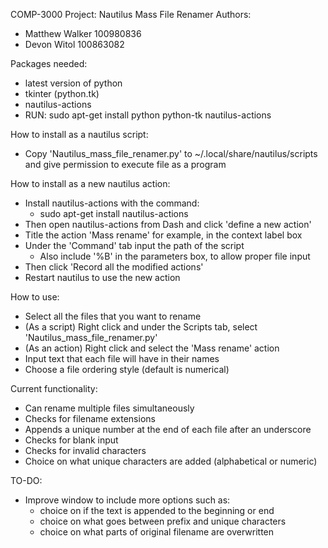 COMP-3000 Project: Nautilus Mass File Renamer
Authors:
- Matthew Walker 100980836
- Devon Witol 100863082

Packages needed:
- latest version of python
- tkinter (python.tk)
- nautilus-actions
- RUN: sudo apt-get install python python-tk nautilus-actions

How to install as a nautilus script:
- Copy 'Nautilus_mass_file_renamer.py' to ~/.local/share/nautilus/scripts 
  and give permission to execute file as a program

How to install as a new nautilus action:
- Install nautilus-actions with the command:
	- sudo apt-get install nautilus-actions
- Then open nautilus-actions from Dash and click 'define a new action'
- Title the action 'Mass rename' for example, in the context label box
- Under the 'Command' tab input the path of the script
	- Also include '%B' in the parameters box, to allow proper file input
- Then click 'Record all the modified actions'
- Restart nautilus to use the new action

How to use:
- Select all the files that you want to rename
- (As a script) Right click and under the Scripts tab, select 'Nautilus_mass_file_renamer.py'
- (As an action) Right click and select the 'Mass rename' action
- Input text that each file will have in their names
- Choose a file ordering style (default is numerical)

Current functionality:
- Can rename multiple files simultaneously
- Checks for filename extensions
- Appends a unique number at the end of each file after an underscore
- Checks for blank input
- Checks for invalid characters
- Choice on what unique characters are added (alphabetical or numeric)

TO-DO:
- Improve window to include more options such as:
	- choice on if the text is appended to the beginning or end
	- choice on what goes between prefix and unique characters
	- choice on what parts of original filename are overwritten